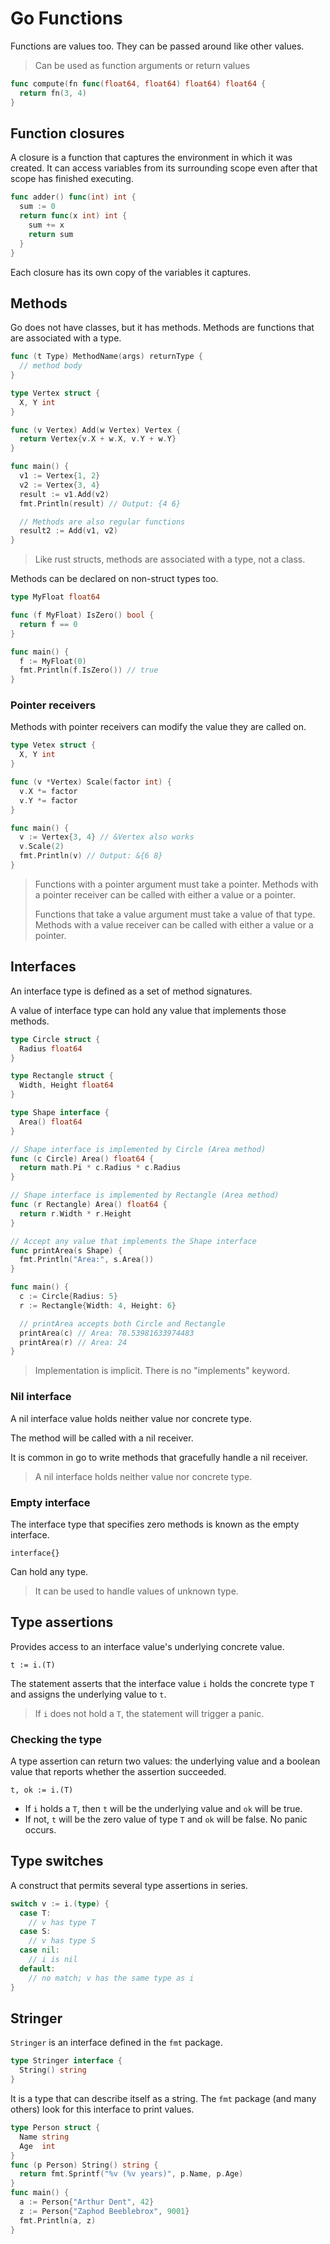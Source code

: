 # Go Functions

Functions are values too. They can be passed around like other values.

> Can be used as function arguments or return values

```go
func compute(fn func(float64, float64) float64) float64 {
  return fn(3, 4)
}
```

## Function closures

A closure is a function that captures the environment in which it was created.
It can access variables from its surrounding scope even after that scope has finished executing.

```go
func adder() func(int) int {
  sum := 0
  return func(x int) int {
    sum += x
    return sum
  }
}
```

Each closure has its own copy of the variables it captures.

## Methods

Go does not have classes, but it has methods. Methods are functions that are associated with a type.

```go
func (t Type) MethodName(args) returnType {
  // method body
}
```

```go
type Vertex struct {
  X, Y int
}

func (v Vertex) Add(w Vertex) Vertex {
  return Vertex{v.X + w.X, v.Y + w.Y}
}

func main() {
  v1 := Vertex{1, 2}
  v2 := Vertex{3, 4}
  result := v1.Add(v2)
  fmt.Println(result) // Output: {4 6}

  // Methods are also regular functions
  result2 := Add(v1, v2)
}
```

> Like rust structs, methods are associated with a type, not a class.

Methods can be declared on non-struct types too.

```go
type MyFloat float64

func (f MyFloat) IsZero() bool {
  return f == 0
}

func main() {
  f := MyFloat(0)
  fmt.Println(f.IsZero()) // true
}
```

### Pointer receivers

Methods with pointer receivers can modify the value they are called on.

```go
type Vetex struct {
  X, Y int
}

func (v *Vertex) Scale(factor int) {
  v.X *= factor
  v.Y *= factor
}

func main() {
  v := Vertex{3, 4} // &Vertex also works
  v.Scale(2)
  fmt.Println(v) // Output: &{6 8}
}
```

> Functions with a pointer argument must take a pointer.
> Methods with a pointer receiver can be called with either a value or a pointer.
>
> Functions that take a value argument must take a value of that type.
> Methods with a value receiver can be called with either a value or a pointer.

## Interfaces

An interface type is defined as a set of method signatures.

A value of interface type can hold any value that implements those methods.

```go
type Circle struct {
  Radius float64
}

type Rectangle struct {
  Width, Height float64
}

type Shape interface {
  Area() float64
}

// Shape interface is implemented by Circle (Area method)
func (c Circle) Area() float64 {
  return math.Pi * c.Radius * c.Radius
}

// Shape interface is implemented by Rectangle (Area method)
func (r Rectangle) Area() float64 {
  return r.Width * r.Height
}

// Accept any value that implements the Shape interface
func printArea(s Shape) {
  fmt.Println("Area:", s.Area())
}

func main() {
  c := Circle{Radius: 5}
  r := Rectangle{Width: 4, Height: 6}

  // printArea accepts both Circle and Rectangle
  printArea(c) // Area: 78.53981633974483
  printArea(r) // Area: 24
}
```

> Implementation is implicit. There is no "implements" keyword.

### Nil interface

A nil interface value holds neither value nor concrete type.

The method will be called with a nil receiver.

It is common in go to write methods that gracefully handle a nil receiver.

> A nil interface holds neither value nor concrete type.

### Empty interface

The interface type that specifies zero methods is known as the empty interface.

`interface{}`

Can hold any type.

> It can be used to handle values of unknown type.

## Type assertions

Provides access to an interface value's underlying concrete value.

`t := i.(T)`

The statement asserts that the interface value `i` holds the concrete type `T` and assigns the underlying value to `t`.

> If `i` does not hold a `T`, the statement will trigger a panic.

### Checking the type

A type assertion can return two values:
the underlying value and a boolean value that reports whether the assertion succeeded.

`t, ok := i.(T)`

* If `i` holds a `T`, then `t` will be the underlying value and `ok` will be true.
* If not, `t` will be the zero value of type `T` and `ok` will be false. No panic occurs.

## Type switches

A construct that permits several type assertions in series.

```go
switch v := i.(type) {
  case T:
    // v has type T
  case S:
    // v has type S
  case nil:
    // i is nil
  default:
    // no match; v has the same type as i
}
```

## Stringer

`Stringer` is an interface defined in the `fmt` package.

```go
type Stringer interface {
  String() string
}
```

It is a type that can describe itself as a string.
The `fmt` package (and many others) look for this interface to print values.

```go
type Person struct {
  Name string
  Age  int
}
func (p Person) String() string {
  return fmt.Sprintf("%v (%v years)", p.Name, p.Age)
}
func main() {
  a := Person{"Arthur Dent", 42}
  z := Person{"Zaphod Beeblebrox", 9001}
  fmt.Println(a, z)
}
```
